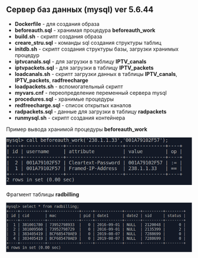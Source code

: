 ## Сервер баз данных (mysql) ver 5.6.44

- **Dockerfile** - для создания образа
- **beforeauth.sql** - хранимая процедура **beforeauth_work**
- **build.sh** - скрипт создания образа
- **creare_stru.sql** - команды sql создания структуры таблиц
- **initdb.sh** - скрипт создания структуры базы, загрузки хранимых процедур
- **iptvcanals.sql** - для загрузки в таблицу **IPTV_canals** 
- **iptvpackets.sql** - для загрузки в таблицу **IPTV_packets**
- **loadcanals.sh** - скрипт загрузки данных в таблицы **IPTV_canals**, **IPTV_packets**, **radfreecharge**
- **loadpackets.sh** - вспомогательный скрипт
- **myvars.cnf** - переопределение переменный сервера mysql
- **procedures.sql** - хранимые процедуры
- **redfreecharge.sql** - список открытых каналов
- **radpackets.sql** - данные для загрузки в таблицу **radpackets**
- **runmysql.sh** - скрипт создания контейнера

Пример вывода хранимой процедуры **beforeauth_work**

![beforeauth_work](../img/beforeauth_work.png)


Фрагмент таблицы **radbilling**

![radbilling](../img/radbilling.png)